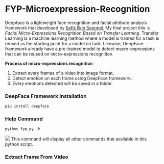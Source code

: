 # FYP-Microexpression-Recognition
Deepface is a lightweight face recognition and facial attribute analysis framework that developed by [Sefik Ilkin Serengil](http://https://github.com/serengil/deepface#face-recognition.com). My final project title is *Facial Micro-Expressions Recognition Based on Transfer Learning*. Transfer Learning is a machine learning method where a model is trained for a task is reused as the starting point for a model on task. Likewise, DeepFace framework already have a pre-trained model to detect macro-expressions that can be reused on micro-expressions recognition.

__Process of micro-expressions recognition__
1. Extract every frames of a video into image format.
1. Detect emotion on each frame using DeepFace framework.
1. Every emotions detected will be saved in a folder.






### DeepFace Framework Installation

```python
pip install deepface
```

### Help Command
```python
python fyp.py -h
```
![](https://github.com/alvinlim99/FYP-Microexpression-Recognition/blob/main/icon/help.JPG)
This command will display all other commands that available in this python script.

### Extract Frame From Video
